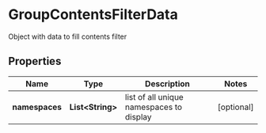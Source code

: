

# GroupContentsFilterData

Object with data to fill contents filter

## Properties

| Name | Type | Description | Notes |
|------------ | ------------- | ------------- | -------------|
|**namespaces** | **List&lt;String&gt;** | list of all unique namespaces to display |  [optional] |



